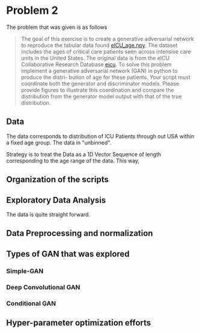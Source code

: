 # Problem 2

The problem that was given is as follows

> The goal of this exercise is to create a generative adversarial network to reproduce the tabular data found [eICU_age.npy](https://github.com/JeffersonLab/jlab_datascience_data/blob/main/eICU_age.npy). The dataset includes the ages of critical care patients seen across intensive care units in the United States. The original data is from the eICU Collaborative Research Database [eicu](https://eicu-crd.mit.edu/about/eicu/).
To solve this problem implement a generative adversarial network (GAN) in python to produce the distri- bution of age for these patients. Your script must coordinate both the generator and discriminator models. Please provide figures to illustrate this coordination and compare the distribution from the generator model output with that of the true distribution.

## Data

The data corresponds to distribution of ICU Patients through out USA within a fixed age group. The data in "unbinned". 

Strategy is to treat the Data as a 1D Vector Sequence of length corresponding to the age range of the data. This way, 

## Organization of the scripts

## Exploratory Data Analysis

The data is quite straight forward. 

## Data Preprocessing and normalization

## Types of GAN that was explored

### Simple-GAN

### Deep Convolutional GAN

### Conditional GAN

## Hyper-parameter optimization efforts



